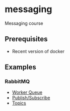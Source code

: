 # messaging
Messaging course

## Prerequisites
* Recent version of docker

## Examples
### RabbitMQ
* [Worker Queue](rabbitmq/worker-queue)
* [Publish/Subscribe](rabbitmq/pub-sub)
* [Topics](rabbitmq/topics)
